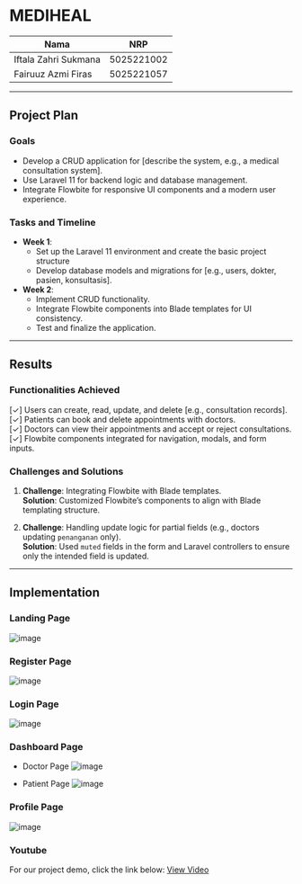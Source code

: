 # MEDIHEAL

| Nama                  | NRP        |
| ----------------------| ---------- |
| Iftala Zahri Sukmana  | 5025221002 |
| Fairuuz Azmi Firas    | 5025221057 |

---

## Project Plan

### Goals
- Develop a CRUD application for [describe the system, e.g., a medical consultation system].
- Use Laravel 11 for backend logic and database management.
- Integrate Flowbite for responsive UI components and a modern user experience.

### Tasks and Timeline
- **Week 1**: 
    - Set up the Laravel 11 environment and create the basic project structure
    - Develop database models and migrations for [e.g., users, dokter, pasien, konsultasis].
- **Week 2**: 
    - Implement CRUD functionality.
    - Integrate Flowbite components into Blade templates for UI consistency.
    - Test and finalize the application.

---

## Results

### Functionalities Achieved
[✓] Users can create, read, update, and delete [e.g., consultation records]. <br/>
[✓] Patients can book and delete appointments with doctors. <br/>
[✓] Doctors can view their appointments and accept or reject consultations. <br/>
[✓] Flowbite components integrated for navigation, modals, and form inputs. <br/>
  
### Challenges and Solutions
1. **Challenge**: Integrating Flowbite with Blade templates.<br/>
    **Solution**: Customized Flowbite’s components to align with Blade templating structure.

2. **Challenge**: Handling update logic for partial fields (e.g., doctors updating `penanganan` only). <br/>
    **Solution**: Used `muted` fields in the form and Laravel controllers to ensure only the intended field is updated.

---

## Implementation
### Landing Page
![image](https://github.com/user-attachments/assets/fa9b8e0e-2840-478c-8884-a5e6aec579be)

### Register Page
![image](https://github.com/user-attachments/assets/d9b6acd2-8bce-486b-b6ba-1b3c4d1502d3)

### Login Page
![image](https://github.com/user-attachments/assets/3af50e53-9859-47b6-bec1-a6aad7bab055)

### Dashboard Page
- Doctor Page
    ![image](https://github.com/user-attachments/assets/afce416a-8285-4c81-ab1b-898c02933a0b)

- Patient Page
    ![image](https://github.com/user-attachments/assets/e4fc3eb1-93f1-4b73-a817-a5132d575849)
    
### Profile Page
![image](https://github.com/user-attachments/assets/6839df55-6a20-49c3-ab87-7934504c129a)
    
### Youtube
For our project demo, click the link below:
[View Video](https://youtu.be/ZIIkIPAuVDw)
